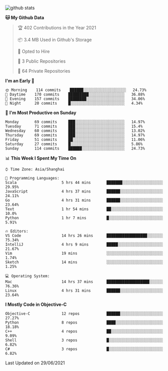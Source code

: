 
![github stats](https://github-readme-stats.vercel.app/api?username=ChesterYue&show_icons=true&count_private=true)

<!-- ![wakatime](https://github-readme-stats.vercel.app/api/wakatime?username=ChesterYue&layout=compact) -->

<!-- ![wakatime](https://github-readme-stats.vercel.app/api/top-langs/?username=ChesterYue&layout=compact) -->

<!--START_SECTION:waka-->
**🐱 My Github Data** 

> 🏆 402 Contributions in the Year 2021
 > 
> 📦 3.4 MB Used in Github's Storage 
 > 
> 💼 Opted to Hire
 > 
> 📜 3 Public Repositories 
 > 
> 🔑 64 Private Repositories  
 > 
**I'm an Early 🐤** 

```text
🌞 Morning    114 commits    ██████░░░░░░░░░░░░░░░░░░░   24.73% 
🌆 Daytime    170 commits    █████████░░░░░░░░░░░░░░░░   36.88% 
🌃 Evening    157 commits    ████████░░░░░░░░░░░░░░░░░   34.06% 
🌙 Night      20 commits     █░░░░░░░░░░░░░░░░░░░░░░░░   4.34%

```
📅 **I'm Most Productive on Sunday** 

```text
Monday       69 commits     ███░░░░░░░░░░░░░░░░░░░░░░   14.97% 
Tuesday      71 commits     ███░░░░░░░░░░░░░░░░░░░░░░   15.4% 
Wednesday    60 commits     ███░░░░░░░░░░░░░░░░░░░░░░   13.02% 
Thursday     69 commits     ███░░░░░░░░░░░░░░░░░░░░░░   14.97% 
Friday       51 commits     ██░░░░░░░░░░░░░░░░░░░░░░░   11.06% 
Saturday     27 commits     █░░░░░░░░░░░░░░░░░░░░░░░░   5.86% 
Sunday       114 commits    ██████░░░░░░░░░░░░░░░░░░░   24.73%

```


📊 **This Week I Spent My Time On** 

```text
⌚︎ Time Zone: Asia/Shanghai

💬 Programming Languages: 
Scala                    5 hrs 44 mins       ███████░░░░░░░░░░░░░░░░░░   29.95% 
JavaScript               4 hrs 37 mins       ██████░░░░░░░░░░░░░░░░░░░   24.11% 
Go                       4 hrs 31 mins       ██████░░░░░░░░░░░░░░░░░░░   23.64% 
Text                     1 hr 54 mins        ██░░░░░░░░░░░░░░░░░░░░░░░   10.0% 
Python                   1 hr 7 mins         █░░░░░░░░░░░░░░░░░░░░░░░░   5.91%

🔥 Editors: 
VS Code                  14 hrs 26 mins      ██████████████████░░░░░░░   75.34% 
IntelliJ                 4 hrs 9 mins        █████░░░░░░░░░░░░░░░░░░░░   21.67% 
Vim                      19 mins             ░░░░░░░░░░░░░░░░░░░░░░░░░   1.74% 
Sketch                   14 mins             ░░░░░░░░░░░░░░░░░░░░░░░░░   1.25%

💻 Operating System: 
Mac                      14 hrs 37 mins      ███████████████████░░░░░░   76.36% 
Linux                    4 hrs 31 mins       ██████░░░░░░░░░░░░░░░░░░░   23.64%

```

**I Mostly Code in Objective-C** 

```text
Objective-C              12 repos            ██████░░░░░░░░░░░░░░░░░░░   27.27% 
Python                   8 repos             ████░░░░░░░░░░░░░░░░░░░░░   18.18% 
C++                      4 repos             ██░░░░░░░░░░░░░░░░░░░░░░░   9.09% 
Shell                    3 repos             █░░░░░░░░░░░░░░░░░░░░░░░░   6.82% 
C#                       3 repos             █░░░░░░░░░░░░░░░░░░░░░░░░   6.82%

```



 Last Updated on 29/06/2021
<!--END_SECTION:waka-->